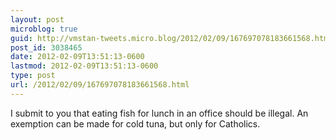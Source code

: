 ```yaml
---
layout: post
microblog: true
guid: http://vmstan-tweets.micro.blog/2012/02/09/167697078183661568.html
post_id: 3038465
date: 2012-02-09T13:51:13-0600
lastmod: 2012-02-09T13:51:13-0600
type: post
url: /2012/02/09/167697078183661568.html
---
```

I submit to you that eating fish for lunch in an office should be illegal. An exemption can be made for cold tuna, but only for Catholics.
